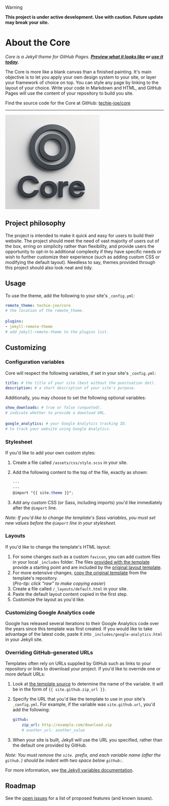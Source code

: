 > [!WARNING]  
> **This project is under active development. Use with caution. Future update may break your site.**

# About the Core

_Core is a Jekyll theme for GitHub Pages. **<a href="https://techie-joe.github.io/core">Preview what it looks like</a> or [use it today](#usage).**_

The Core is more like a blank canvas than a finished painting. It's main objective is to let you apply your own design system to your site, or layer your framework of choice on top. You can style any page by linking to the layout of your choice. Write your code in Markdown and HTML, and GitHub Pages will use the content of your repository to build you site.

Find the source code for the Core at GitHub: [techie-joe/core](https://github.com/techie-joe/core)

---

![Thumbnail of the Core](thumbnail.png)

## Project philosophy

The project is intended to make it quick and easy for users to build their website. The project should meet the need of vast majority of users out of the box, erring on simplicity rather than flexibility, and provide users the opportunity to opt-in to additional complexity if they have specific needs or wish to further customize their experience (such as adding custom CSS or modifying the default layout). Needless to say, themes provided through this project should also look neat and tidy.

## Usage

To use the theme, add the following to your site's `_config.yml`:

```yml
remote_theme: techie-joe/core
# the location of the remote_theme.

plugins:
- jekyll-remote-theme
# add jekyll-remote-theme to the plugins list.
```

## Customizing

### Configuration variables

Core will respect the following variables, if set in your site's `_config.yml`:

```yml
title: # the title of your site (best without the punctuation dot).
description: # a short description of your site's purpose.
```

Additionally, you may choose to set the following optional variables:

```yml
show_downloads: # true or false (unquoted).
# indicate whether to provide a download URL.

google_analytics: # your Google Analytics tracking ID.
# to track your website using Google Analytics.
```

### Stylesheet

If you'd like to add your own custom styles:

1. Create a file called `/assets/css/style.scss` in your site.
2. Add the following content to the top of the file, exactly as shown:

    ```scss
    ---
    ---
    @import "{{ site.theme }}";
    ```

3. Add any custom CSS (or Sass, including imports) you'd like immediately after the `@import` line.

*Note: If you'd like to change the template's Sass variables, you must set new values before the `@import` line in your stylesheet.*

### Layouts

If you'd like to change the template's HTML layout:

1. For some changes such as a custom `favicon`, you can add custom files in your local `_includes` folder. The files [provided with the template](https://github.com/techie-joe/core/tree/master/_includes) provide a starting point and are included by the [original layout template](https://github.com/techie-joe/core/blob/master/_layouts/default.html).
2. For more extensive changes, [copy the original template](https://github.com/techie-joe/core/blob/master/_layouts/default.html) from the template's repository.<br />(*Pro-tip: click "raw" to make copying easier*)
3. Create a file called `/_layouts/default.html` in your site.
4. Paste the default layout content copied in the first step.
5. Customize the layout as you'd like.

### Customizing Google Analytics code

Google has released several iterations to their Google Analytics code over the years since this template was first created. If you would like to take advantage of the latest code, paste it into `_includes/google-analytics.html` in your Jekyll site.

### Overriding GitHub-generated URLs

Templates often rely on URLs supplied by GitHub such as links to your repository or links to download your project. If you'd like to override one or more default URLs:

1. Look at [the template source](https://github.com/techie-joe/core/blob/master/_layouts/default.html) to determine the name of the variable. It will be in the form of `{{ site.github.zip_url }}`.
2. Specify the URL that you'd like the template to use in your site's `_config.yml`. For example, if the variable was `site.github.url`, you'd add the following:

    ```yml
    github:
        zip_url: http://example.com/download.zip
        # another_url: another_value
    ```

3. When your site is built, Jekyll will use the URL you specified, rather than the default one provided by GitHub.

*Note: You must remove the `site.` prefix, and each variable name (after the `github.`) should be indent with two space below `github:`.*

For more information, see [the Jekyll variables documentation](https://jekyllrb.com/docs/variables/).

<!-- 

## Previewing

If you'd like to preview your site on your computer (for example, in the process of proposing a change), you need to clone the template's repository (`git clone https://github.com/techie-joe/core`).

### Preview with Gem

Add the following to your site's `Gemfile`:

```ruby
gem "github-pages", group: :jekyll_plugins
```

-->
<!--

## Previewing the template locally

If you'd like to preview the template locally (for example, in the process of proposing a change):

1. Clone down the template's repository (`git clone https://github.com/techie-joe/core`)
2. `cd` into the template's directory
3. Run `script/bootstrap` to install the necessary dependencies
4. Run `bundle exec jekyll serve` to start the preview server
5. Visit [`localhost:4000`](http://localhost:4000) in your browser to preview the template

-->
<!--

## Running tests

The template contains a minimal test suite, to ensure a site with the template would build successfully. To run the tests, simply run `script/cibuild`. You'll need to run `script/bootstrap` once before the test script will work.

-->
<!--

## Contributing

Interested in contributing to Core template project? We'd love your help. Core is an open source project, built one contribution at a time by users like you. See [the CONTRIBUTING file](docs/CONTRIBUTING.md) for instructions on how to contribute.

-->

## Roadmap

See the [open issues](https://github.com/techie-joe/core/issues) for a list of proposed features (and known issues).